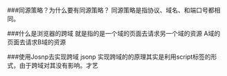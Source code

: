 ###同源策略？为什么要有同源策略？
同源策略是指协议、域名、和端口号都相同。

###什么是浏览器的跨域
就是指的是一个域的页面去请求另一个域的资源
A域的页面去请求B域的资源


###使用Josnp去实现跨域
jsonp 实现跨域的的原理其实是利用script标签的形式，由于跨域对其没有影响。才艺



